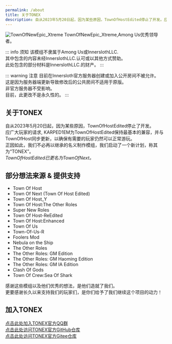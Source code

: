 ```yaml
---
permalink: /about
title: 关于TONEX
description: 自从2023年5月20日起，因为某些原因，TownOfHostEdited停止了开发。应广大玩家的请求, KARPED1EM为TownOfHostEdited保持最基本的兼容，并与TownOfHost同步更新，以确保有需要的玩家仍然可以正常游玩。正因如此，我们不必再以继承的名义制作模组，我们启动了一个新计划，称其为“TONEX”。
---
```

![TownOfNewEpic_Xtreme](https://cn-sy1.rains3.com/xtremewave/TONEX-BG.jpg "TownOfNewEpic_Xtreme")
TownOfNewEpic_Xtreme,Among Us优秀领导者。

::: info 须知
该模组不隶属于Among Us或InnerslothLLC.<br>
其中包含的内容未经InnerslothLLC.认可或以其他方式赞助。<br>
此处包含的部分材料是InnerslothLLC.的财产。
:::

::: warning 注意
目前在Innersloth官方服务器创建或加入公开房间不被允许。<br>
这是因为服务器端更新导致修改后的公共房间不适用于原版。<br>
非官方服务器不受影响。<br>
目前，此更改不是永久性的。
:::
## 关于TONEX
自从2023年5月20日起，因为某些原因，TownOfHostEdited停止了开发。<br>
应广大玩家的请求, KARPED1EM为TownOfHostEdited保持最基本的兼容，并与TownOfHost同步更新，以确保有需要的玩家仍然可以正常游玩。<br>
正因如此，我们不必再以继承的名义制作模组，我们启动了一个新计划，称其为“TONEX”。<br>
_TownOfHostEdited已更名为TownOfNext。_

## 部分想法来源 & 提供支持
- Town Of Host
- Town Of Next (Town Of Host Edited)
- Town Of Host_Y
- Town Of Host:The Other Roles
- Super New Roles
- Town Of Host-ReEdited
- Town Of Host:Enhanced
- Town Of Us
- Town-Of-Us-R
- Foolers Mod
- Nebula on the Ship
- The Other Roles
- The Other Roles: GM Edition
- The Other Roles: GM Haoming Edition
- The Other Roles: GM IA Edition
- Clash Of Gods
- Town Of Crew:Sea Of Shark

感谢这些模组以及他们优秀的想法，是他们造就了我们。<br>
更要感谢长久以来支持我们的玩家们，是你们给予了我们继续这个项目的动力！
## 加入TONEX
[点击此处加入TONEX官方QQ群](https://qm.qq.com/q/lH6L1HTyDK)<br>
[点击此处访问TONEX官方GitHub仓库](https://github.com/XtremeWave/TownOfNewEpic_Xtreme)<br>
[点击此处访问TONEX官方Gitee仓库](https://gitee.com/TEAM_TONEX/TownOfNewEpic_Xtreme)